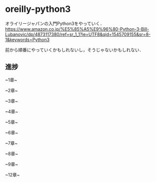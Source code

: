 # oreilly-python3

オライリージャパンの入門Python3をやっていく．  
<https://www.amazon.co.jp/%E5%85%A5%E9%96%80-Python-3-Bill-Lubanovic/dp/4873117380/ref=sr_1_1?ie=UTF8&qid=1545709155&sr=8-1&keywords=Python3>

前から順番にやっていくかもしれないし，そうじゃないかもしれない．


## 進捗
~1章~

~2章~

~3章~

~4章~

~5章~

~6章~

~7章~

~8章~

~9章~

~12章~
